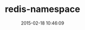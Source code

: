 ---
layout: post
title:  "redis-namespace"
repo:   "resque/redis-namespace"
date:   2015-02-18 10:46:09
gemurl: http://github.com/resque/redis-namespace
---